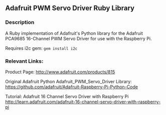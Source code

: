 ## Adafruit PWM Servo Driver Ruby Library ##

### Description ###
A Ruby implementation of Adafruit's Python library for the Adafruit PCA9685 16-Channel
PWM Servo Driver for use with the Raspberry Pi.

Requires i2c gem: `gem install i2c`

### Relevant Links: ###

Product Page:
http://www.adafruit.com/products/815

Original Adafruit Python Adafruit_PWM_Servo_Driver Library:
https://github.com/adafruit/Adafruit-Raspberry-Pi-Python-Code

Tutorial: Adafruit 16 Channel Servo Driver with Raspberry Pi
http://learn.adafruit.com/adafruit-16-channel-servo-driver-with-raspberry-pi
